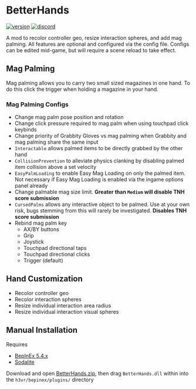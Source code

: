 # BetterHands
[![version](https://img.shields.io/github/v/release/Maiq-The-Dude/BetterHands?&label=version&style=flat-square)](https://github.com/Maiq-The-Dude/BetterHands/releases/latest) [![discord](https://img.shields.io/discord/777351065950879744?label=&logo=discord&logoColor=ffffff&color=7389D8&labelColor=6A7EC2&style=flat-square)](https://discord.gg/g8xeFyt42j)

A mod to recolor controller geo, resize interaction spheres, and add mag palming.
All features are optional and configured via the config file. Configs can be edited mid-game, but will require a scene reload to take effect.

## Mag Palming
Mag palming allows you to carry two small sized magazines in one hand. To do this click the trigger when holding a magazine in your hand.

### Mag Palming Configs
- Change mag palm pose position and rotation
- Change click pressure required to mag palm when using touchpad click keybinds
- Change priority of Grabbity Gloves vs mag palming when Grabbity and mag palming share the same input
- `Interactable` allows palmed items to be directly grabbed by the other hand
- `CollisionPrevention` to alleviate physics clanking by disabling palmed item collision above a set velocity
- `EasyPalmLoading` to enable Easy Mag Loading on only the palmed item. Not necessary if Easy Mag Loading is enabled via the ingame options panel already
- Change palmable mag size limit. **Greater than `Medium` will disable TNH score submission**
- `CursedPalms` allows any interactive object to be palmed. Use at your own risk, bugs stemming from this will rarely be investigated. **Disables TNH score submission**
- Rebind mag palm key
  - AX/BY buttons
  - Grip
  - Joystick
  - Touchpad directional taps
  - Touchpad directional clicks
  - Trigger (default)

## Hand Customization
- Recolor controller geo
- Recolor interaction spheres
- Resize individual interaction area radius
- Resize individual interaction visual spheres

## Manual Installation
Requires
- [BepInEx 5.4.x](https://github.com/BepInEx/BepInEx/releases)
- [Sodalite](https://github.com/H3VR-Modding/Sodalite/releases)


Download and open [BetterHands.zip](https://github.com/Maiq-The-Dude/BetterHands/releases/latest), then drag `BetterHands.dll` within into the `h3vr/bepinex/plugins/` directory
